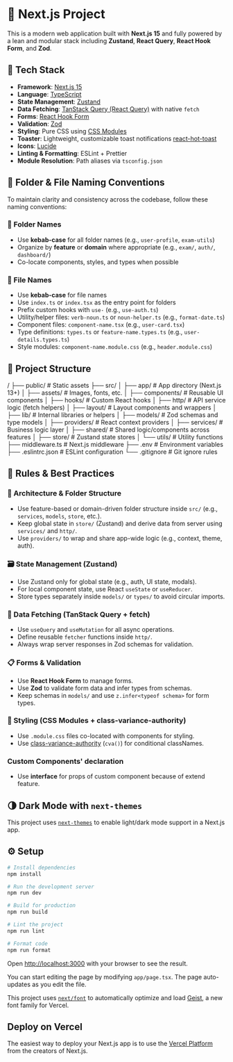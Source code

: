 # 🚀 Next.js Project

This is a modern web application built with **Next.js 15** and fully powered by a lean and modular stack including **Zustand**, **React Query**, **React Hook Form**, and **Zod**.

## 🧰 Tech Stack

-   **Framework**: [Next.js 15](https://nextjs.org/)
-   **Language**: [TypeScript](https://www.typescriptlang.org/)
-   **State Management**: [Zustand](https://github.com/pmndrs/zustand)
-   **Data Fetching**: [TanStack Query (React Query)](https://tanstack.com/query/latest) with native `fetch`
-   **Forms**: [React Hook Form](https://react-hook-form.com/)
-   **Validation**: [Zod](https://zod.dev/)
-   **Styling**: Pure CSS using [CSS Modules](https://nextjs.org/docs/pages/building-your-application/styling/css-modules)
-   **Toaster**: Lightweight, customizable toast notifications [react-hot-toast](https://react-hot-toast.com/docs)
-   **Icons**: [Lucide](https://lucide.dev/)
-   **Linting & Formatting**: ESLint + Prettier
-   **Module Resolution**: Path aliases via `tsconfig.json`

## 📛 Folder & File Naming Conventions

To maintain clarity and consistency across the codebase, follow these naming conventions:

### 📂 Folder Names

-   Use **kebab-case** for all folder names (e.g., `user-profile`, `exam-utils`)
-   Organize by **feature** or **domain** where appropriate (e.g., `exam/`, `auth/`, `dashboard/`)
-   Co-locate components, styles, and types when possible

### 📄 File Names

-   Use **kebab-case** for file names
-   Use `index.ts` or `index.tsx` as the entry point for folders
-   Prefix custom hooks with `use-` (e.g., `use-auth.ts`)
-   Utility/helper files: `verb-noun.ts` or `noun-helper.ts` (e.g., `format-date.ts`)
-   Component files: `component-name.tsx` (e.g., `user-card.tsx`)
-   Type definitions: `types.ts` or `feature-name.types.ts` (e.g., `user-details.types.ts`)
-   Style modules: `component-name.module.css` (e.g., `header.module.css`)

## 📁 Project Structure

/
├── public/ # Static assets
├── src/
│ ├── app/ # App directory (Next.js 13+)
│ ├── assets/ # Images, fonts, etc.
│ ├── components/ # Reusable UI components
│ ├── hooks/ # Custom React hooks
│ ├── http/ # API service logic (fetch helpers)
│ ├── layout/ # Layout components and wrappers
│ ├── lib/ # Internal libraries or helpers
│ ├── models/ # Zod schemas and type models
│ ├── providers/ # React context providers
│ ├── services/ # Business logic layer
│ ├── shared/ # Shared logic/components across features
│ ├── store/ # Zustand state stores
│ └── utils/ # Utility functions
├── middleware.ts # Next.js middleware
├── .env # Environment variables
├── .eslintrc.json # ESLint configuration
└── .gitignore # Git ignore rules

## 📏 Rules & Best Practices

### 🔧 Architecture & Folder Structure

-   Use feature-based or domain-driven folder structure inside `src/` (e.g., `services`, `models`, `store`, etc.).
-   Keep global state in `store/` (Zustand) and derive data from server using `services/` and `http/`.
-   Use `providers/` to wrap and share app-wide logic (e.g., context, theme, auth).

### 🗃️ State Management (Zustand)

-   Use Zustand only for global state (e.g., auth, UI state, modals).
-   For local component state, use React `useState` or `useReducer`.
-   Store types separately inside `models/` or `types/` to avoid circular imports.

### 🔗 Data Fetching (TanStack Query + fetch)

-   Use `useQuery` and `useMutation` for all async operations.
-   Define reusable `fetcher` functions inside `http/`.
-   Always wrap server responses in Zod schemas for validation.

### 📋 Forms & Validation

-   Use **React Hook Form** to manage forms.
-   Use **Zod** to validate form data and infer types from schemas.
-   Keep schemas in `models/` and use `z.infer<typeof schema>` for form types.

### 🎨 Styling (CSS Modules + class-variance-authority)

-   Use `.module.css` files co-located with components for styling.
-   Use [class-variance-authority](https://cva.style/) (`cva()`) for conditional classNames.

### Custom Components' declaration

-   Use **interface** for props of custom component because of extend feature.

## 🌗 Dark Mode with `next-themes`

This project uses [`next-themes`](https://github.com/pacocoursey/next-themes) to enable light/dark mode support in a Next.js app.

## ⚙️ Setup

```bash
# Install dependencies
npm install

# Run the development server
npm run dev

# Build for production
npm run build

# Lint the project
npm run lint

# Format code
npm run format
```

Open [http://localhost:3000](http://localhost:3000) with your browser to see the result.

You can start editing the page by modifying `app/page.tsx`. The page auto-updates as you edit the file.

This project uses [`next/font`](https://nextjs.org/docs/app/building-your-application/optimizing/fonts) to automatically optimize and load [Geist](https://vercel.com/font), a new font family for Vercel.

## Deploy on Vercel

The easiest way to deploy your Next.js app is to use the [Vercel Platform](https://vercel.com/new?utm_medium=default-template&filter=next.js&utm_source=create-next-app&utm_campaign=create-next-app-readme) from the creators of Next.js.
